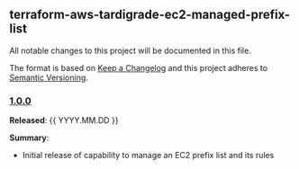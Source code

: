 ## terraform-aws-tardigrade-ec2-managed-prefix-list

All notable changes to this project will be documented in this file.

The format is based on [Keep a Changelog](http://keepachangelog.com/) and this project adheres to [Semantic Versioning](http://semver.org/).

### [1.0.0](https://github.com/plus3it/terraform-aws-tardigrade-ec2-managed-prefix-list/releases/tag/1.0.0)

**Released**: {{ YYYY.MM.DD }}

**Summary**:

*   Initial release of capability to manage an EC2 prefix list and its rules 
